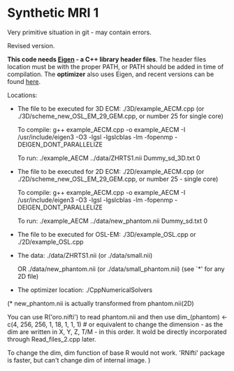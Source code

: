 # Synthetic MRI 1

Very primitive situation in git - may contain errors.

Revised version.


**This code needs [Eigen](http://eigen.tuxfamily.org/) - a C++ library header files**. 
The header files location must be with the proper PATH, or PATH should be added in time of compilation.
The **optimizer** also uses Eigen, and recent versions can be found [here](https://github.com/PatWie/CppNumericalSolvers).

Locations:
* The file to be executed for 3D ECM: ./3D/example_AECM.cpp (or ./3D/scheme_new_OSL_EM_29_GEM.cpp, or number 25 for single core)
    
    To compile:
        g++ example_AECM.cpp -o example_AECM -I /usr/include/eigen3 -O3 -lgsl -lgslcblas -lm -fopenmp -DEIGEN_DONT_PARALLELIZE
    
    To run:
        ./example_AECM ../data/ZHRTS1.nii Dummy_sd_3D.txt 0

* The file to be executed for 2D ECM: ./2D/example_AECM.cpp (or ./2D/scheme_new_OSL_EM_29_GEM.cpp, or number 25 - single core)
    
    To compile:
        g++ example_AECM.cpp -o example_AECM -I /usr/include/eigen3 -O3 -lgsl -lgslcblas -lm -fopenmp -DEIGEN_DONT_PARALLELIZE
    
    To run:
        ./example_AECM ../data/new_phantom.nii Dummy_sd.txt 0


* The file to be executed for OSL-EM: 
	./3D/example_OSL.cpp
	or 
	./2D/example_OSL.cpp

* The data: ./data/ZHRTS1.nii (or ./data/small.nii)

	OR
	    ./data/new_phantom.nii (or ./data/small_phantom.nii)
  (see `*' for any 2D file)
* The optimizer location: ./CppNumericalSolvers




(* new_phantom.nii is actually transformed from phantom.nii(2D)

You can use R('oro.nifti') to read phantom.nii and then use
dim_(phantom) <- c(4, 256, 256, 1, 18, 1, 1, 1) # or equivalent
to change the dimension - as the dim are written in X, Y, Z, T/M - in this order.
It wold be directly incorporated through Read_files_2.cpp later. 

To change the dim, dim function of base R  would not work.
'RNifti' package is faster, but can't change dim of internal image.
)
